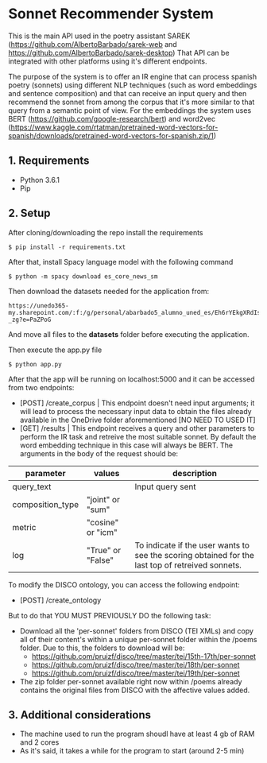 # Sonnet Recommender System

This is the main API used in the poetry assistant SAREK (https://github.com/AlbertoBarbado/sarek-web and https://github.com/AlbertoBarbado/sarek-desktop)
That API can be integrated with other platforms using it's different endpoints.

The purpose of the system is to offer an IR engine that can process spanish poetry (sonnets) using different NLP techniques (such as word embeddings and sentence composition) and that can receive an input query and then recommend the sonnet from among the corpus that it's more similar to that query from a semantic point of view.
For the embeddings the system uses BERT (https://github.com/google-research/bert) and word2vec (https://www.kaggle.com/rtatman/pretrained-word-vectors-for-spanish/downloads/pretrained-word-vectors-for-spanish.zip/1)


## 1. Requirements
* Python 3.6.1 
* Pip

## 2. Setup
After cloning/downloading the repo install the requirements
```
$ pip install -r requirements.txt
```

After that, install Spacy language model with the following command

```
$ python -m spacy download es_core_news_sm
```

Then download the datasets needed for the application from:
```
https://unedo365-my.sharepoint.com/:f:/g/personal/abarbado5_alumno_uned_es/Eh6rYEkgXRdIsKgXjvv5NXoBFHMq1HNkayFHmGk_RY-_zg?e=PaZPoG
```
And move all files to the **datasets** folder before executing the application.

Then execute the app.py file

```
$ python app.py
```

After that the app will be running on localhost:5000 and it can be accessed from two endpoints:

* [POST] /create_corpus | This endpoint doesn't need input arguments; it will lead to process the necessary input data to obtain the files already available in the OneDrive folder aforementioned [NO NEED TO USED IT]
* [GET] /results | This endpoint receives a query and other parameters to perform the IR task and retreive the most suitable sonnet. By default the word embedding technique in this case will always be BERT. The arguments in the body of the request should be:

|parameter|values|description|
|---|---|---|
|query_text||Input query sent|
|composition_type|"joint" or "sum"||
|metric|"cosine" or "icm"||
|log|"True" or "False"|To indicate if the user wants to see the scoring obtained for the last top of retreived sonnets.|

To modify the DISCO ontology, you can access the following endpoint:
* [POST] /create_ontology

But to do that YOU MUST PREVIOUSLY DO the following task:
- Download all the 'per-sonnet' folders from DISCO (TEI XMLs) and copy all of their content's within a unique per-sonnet folder within the /poems folder. Due to this, the folders to download will be:
	- https://github.com/pruizf/disco/tree/master/tei/15th-17th/per-sonnet
	- https://github.com/pruizf/disco/tree/master/tei/18th/per-sonnet
	- https://github.com/pruizf/disco/tree/master/tei/19th/per-sonnet
- The zip folder per-sonnet available right now within /poems already contains the original files from DISCO with the affective values added.
	


## 3. Additional considerations
* The machine used to run the program shoudl have at least 4 gb of RAM and 2 cores
* As it's said, it takes a while for the program to start (around 2-5 min) 
